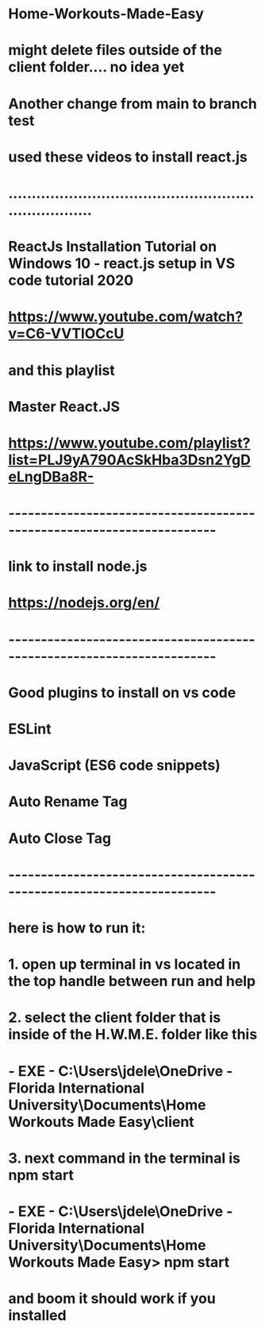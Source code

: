 # Home-Workouts-Made-Easy

# might delete files outside of the client folder.... no idea yet

# Another change from main to branch test

# used these videos to install react.js

# .......................................................................

# ReactJs Installation Tutorial on Windows 10 - react.js setup in VS code tutorial 2020

# https://www.youtube.com/watch?v=C6-VVTlOCcU

# and this playlist

# Master React.JS

# https://www.youtube.com/playlist?list=PLJ9yA790AcSkHba3Dsn2YgDeLngDBa8R-

# ----------------------------------------------------------------------

# link to install node.js

# https://nodejs.org/en/

# ----------------------------------------------------------------------

# Good plugins to install on vs code

# ESLint

# JavaScript (ES6 code snippets)

# Auto Rename Tag

# Auto Close Tag

# ----------------------------------------------------------------------

# here is how to run it:

# 1. open up terminal in vs located in the top handle between run and help

# 2. select the client folder that is inside of the H.W.M.E. folder like this

# - EXE - C:\Users\jdele\OneDrive - Florida International University\Documents\Home Workouts Made Easy\client

# 3. next command in the terminal is npm start

# - EXE - C:\Users\jdele\OneDrive - Florida International University\Documents\Home Workouts Made Easy> npm start

# and boom it should work if you installed
